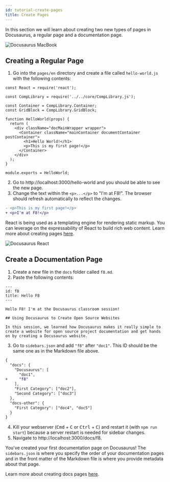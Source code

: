 ```yaml
---
id: tutorial-create-pages
title: Create Pages
---
```


In this section we will learn about creating two new types of pages in Docusaurus, a regular page and a documentation page.

<img alt="Docusaurus MacBook" src="/img/undraw_docusaurus_tree.svg" class="docImage"/>

## Creating a Regular Page

1. Go into the `pages/en` directory and create a file called `hello-world.js` with the following contents:

```
const React = require('react');

const CompLibrary = require('../../core/CompLibrary.js');

const Container = CompLibrary.Container;
const GridBlock = CompLibrary.GridBlock;

function HelloWorld(props) {
  return (
    <div className="docMainWrapper wrapper">
      <Container className="mainContainer documentContainer postContainer">
        <h1>Hello World!</h1>
        <p>This is my first page!</p>
      </Container>
    </div>
  );
}

module.exports = HelloWorld;
```

2. Go to http://localhost:3000/hello-world and you should be able to see the new page.
1. Change the text within the `<p>...</p>` to "I'm at F8!". The browser should refresh automatically to reflect the changes.

```diff
- <p>This is my first page!</p>
+ <p>I'm at F8!</p>
```

React is being used as a templating engine for rendering static markup. You can leverage on the expressability of React to build rich web content. Learn more about creating pages [here](custom-pages).

<img alt="Docusaurus React" src="/img/undraw_docusaurus_react.svg" class="docImage"/>

## Create a Documentation Page

1. Create a new file in the `docs` folder called `f8.md`.
1. Paste the following contents:

```
---
id: f8
title: Hello F8
---

Hello F8! I'm at the Docusaurus classroom session!

## Using Docusaurus to Create Open Source Websites

In this session, we learned how Docusaurus makes it really simple to create a website for open source project documentation and get hands on by creating a Docusaurus website.
```

3. Go to `sidebars.json` and add `"f8"` after `"doc1"`. This ID should be the same one as in the Markdown file above.

```diff
{
  "docs": {
    "Docusaurus": [
      "doc1",
+     "f8"
    ],
    "First Category": ["doc2"],
    "Second Category": ["doc3"]
  },
  "docs-other": {
    "First Category": ["doc4", "doc5"]
  }
}
```

4. Kill your webserver (<kbd>Cmd</kbd> + <kbd>C</kbd> or <kbd>Ctrl</kbd> + <kbd>C</kbd>) and restart it (with `npm run start`) because a server restart is needed for sidebar changes.
5. Navigate to http://localhost:3000/docs/f8.

You've created your first documentation page on Docusaurus! The `sidebars.json` is where you specify the order of your documentation pages and in the front matter of the Markdown file is where you provide metadata about that page.

Learn more about creating docs pages [here](navigation).
